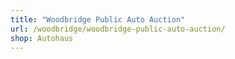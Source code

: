 ```yaml
---
title: "Woodbridge Public Auto Auction"
url: /woodbridge/woodbridge-public-auto-auction/
shop: Autohaus
---
```

